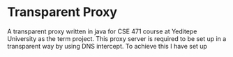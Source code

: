# Transparent Proxy

A transparent proxy written in java for CSE 471 course at Yeditepe University as the term project.
This proxy server is required to be set up in a transparent way by using DNS intercept. To achieve this I have set up 
